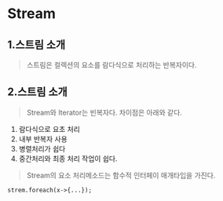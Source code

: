 Stream
=============
  
1.스트림 소개
-------------
>스트림은 컬렉션의 요소를 람다식으로 처리하는 반복자이다.  
  
2.스트림 소개
-------------
>Stream와 Iterator는 빈복자다. 차이점은 아래와 같다.
 1. 람다식으로 요초 처리
 2. 내부 반복자 사용
 3. 병렬처리가 쉽다
 4. 중간처리와 최종 처리 작업이 쉽다.
   
>Stream의 요소 처리메소드는 함수적 인터페이 매개타입을 가진다.
```
strem.foreach(x->{...});
```
